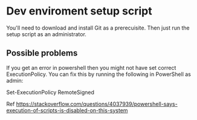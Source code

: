 # Dev enviroment setup script

You'll need to download and install Git as a prerecuisite. Then just run the setup script as an administrator. 

## Possible problems

If you get an error in powershell then you might not have set correct ExecutionPolicy.
You can fix this by running the following in PowerShell as admin:

Set-ExecutionPolicy RemoteSigned

Ref https://stackoverflow.com/questions/4037939/powershell-says-execution-of-scripts-is-disabled-on-this-system
